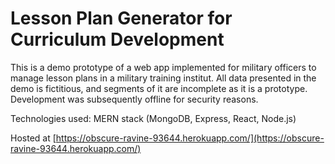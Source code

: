 # Lesson Plan Generator for Curriculum Development

This is a demo prototype of a web app implemented for military officers to manage lesson plans in a military training institut. All data presented in the demo is fictitious, and segments of it are incomplete as it is a prototype. Development was subsequently offline for security reasons.

Technologies used: MERN stack (MongoDB, Express, React, Node.js)

Hosted at [https://obscure-ravine-93644.herokuapp.com/](https://obscure-ravine-93644.herokuapp.com/)
